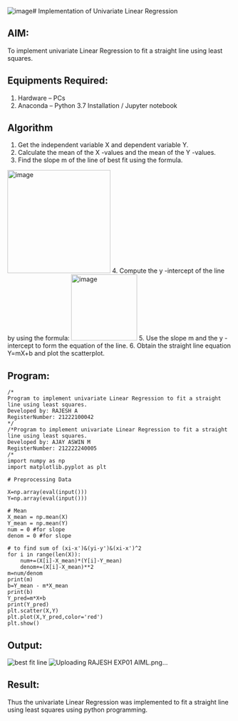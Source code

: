 ![image](https://github.com/Rajeshanbu/Find-the-best-fit-line-using-Least-Squares-Method/assets/118924713/fb11b6c6-b96e-4020-93e9-81ba94f14e5e)# Implementation of Univariate Linear Regression
## AIM:
To implement univariate Linear Regression to fit a straight line using least squares.

## Equipments Required:
1. Hardware – PCs
2. Anaconda – Python 3.7 Installation / Jupyter notebook

## Algorithm
1. Get the independent variable X and dependent variable Y.
2. Calculate the mean of the X -values and the mean of the Y -values.
3. Find the slope m of the line of best fit using the formula. 
<img width="231" alt="image" src="https://user-images.githubusercontent.com/93026020/192078527-b3b5ee3e-992f-46c4-865b-3b7ce4ac54ad.png">
4. Compute the y -intercept of the line by using the formula:
<img width="148" alt="image" src="https://user-images.githubusercontent.com/93026020/192078545-79d70b90-7e9d-4b85-9f8b-9d7548a4c5a4.png">
5. Use the slope m and the y -intercept to form the equation of the line.
6. Obtain the straight line equation Y=mX+b and plot the scatterplot.

## Program:
```
/*
Program to implement univariate Linear Regression to fit a straight line using least squares.
Developed by: RAJESH A
RegisterNumber: 21222100042
*/
/*Program to implement univariate Linear Regression to fit a straight line using least squares.
Developed by: AJAY ASWIN M
RegisterNumber: 212222240005
/*
import numpy as np
import matplotlib.pyplot as plt

# Preprocessing Data

X=np.array(eval(input()))
Y=np.array(eval(input()))

# Mean
X_mean = np.mean(X)
Y_mean = np.mean(Y)
num = 0 #for slope
denom = 0 #for slope

# to find sum of (xi-x')&(yi-y')&(xi-x')^2
for i in range(len(X)):
    num+=(X[i]-X_mean)*(Y[i]-Y_mean)
    denom+=(X[i]-X_mean)**2
m=num/denom
print(m)
b=Y_mean - m*X_mean
print(b)
Y_pred=m*X+b
print(Y_pred)
plt.scatter(X,Y)
plt.plot(X,Y_pred,color='red') 
plt.show()
```

## Output:
![best fit line](sam.png)
![Uploading RAJESH EXP01 AIML.png…]()
## Result:
Thus the univariate Linear Regression was implemented to fit a straight line using least squares using python programming.
